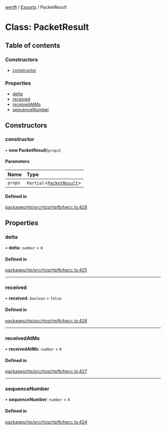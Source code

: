 [werift](../README.md) / [Exports](../modules.md) / PacketResult

# Class: PacketResult

## Table of contents

### Constructors

- [constructor](PacketResult.md#constructor)

### Properties

- [delta](PacketResult.md#delta)
- [received](PacketResult.md#received)
- [receivedAtMs](PacketResult.md#receivedatms)
- [sequenceNumber](PacketResult.md#sequencenumber)

## Constructors

### constructor

• **new PacketResult**(`props`)

#### Parameters

| Name | Type |
| :------ | :------ |
| `props` | `Partial`<[`PacketResult`](PacketResult.md)\> |

#### Defined in

[packages/rtp/src/rtcp/rtpfb/twcc.ts:428](https://github.com/shinyoshiaki/werift-webrtc/blob/f609bd5a/packages/rtp/src/rtcp/rtpfb/twcc.ts#L428)

## Properties

### delta

• **delta**: `number` = `0`

#### Defined in

[packages/rtp/src/rtcp/rtpfb/twcc.ts:425](https://github.com/shinyoshiaki/werift-webrtc/blob/f609bd5a/packages/rtp/src/rtcp/rtpfb/twcc.ts#L425)

___

### received

• **received**: `boolean` = `false`

#### Defined in

[packages/rtp/src/rtcp/rtpfb/twcc.ts:426](https://github.com/shinyoshiaki/werift-webrtc/blob/f609bd5a/packages/rtp/src/rtcp/rtpfb/twcc.ts#L426)

___

### receivedAtMs

• **receivedAtMs**: `number` = `0`

#### Defined in

[packages/rtp/src/rtcp/rtpfb/twcc.ts:427](https://github.com/shinyoshiaki/werift-webrtc/blob/f609bd5a/packages/rtp/src/rtcp/rtpfb/twcc.ts#L427)

___

### sequenceNumber

• **sequenceNumber**: `number` = `0`

#### Defined in

[packages/rtp/src/rtcp/rtpfb/twcc.ts:424](https://github.com/shinyoshiaki/werift-webrtc/blob/f609bd5a/packages/rtp/src/rtcp/rtpfb/twcc.ts#L424)
